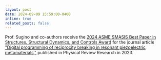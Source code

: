 ```yaml
---
layout: post
date: 2024-09-09 15:59:00-0400
inline: true
related_posts: false
---
```


Prof. Sugino and co-authors receive the [2024 ASME SMASIS Best Paper in Structures, Structural Dynamics, and Controls Award](https://www.asme.org/about-asme/honors-awards/unit-awards/adaptive-structures-material-systems-best-paper) for the journal article ["Digital programming of reciprocity breaking in resonant piezoelectric metamaterials,"](https://journals.aps.org/prresearch/abstract/10.1103/PhysRevResearch.5.043003) published in Physical Review Research in 2023.
